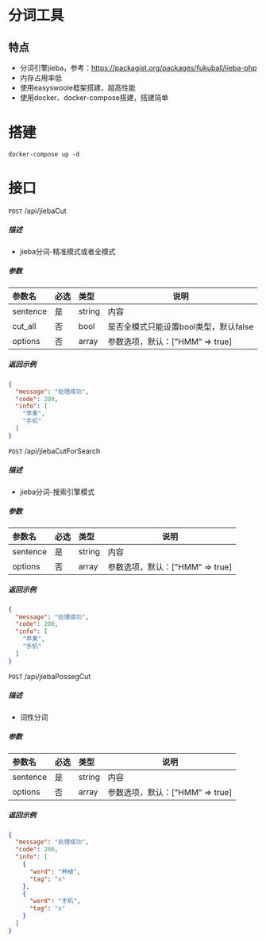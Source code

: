 # 分词工具

## 特点

- 分词引擎jieba，参考：https://packagist.org/packages/fukuball/jieba-php
- 内存占用率低
- 使用easyswoole框架搭建，超高性能
- 使用docker、docker-compose搭建，搭建简单

# 搭建

```
docker-compose up -d
```

# 接口

`POST` /api/jiebaCut

##### 描述

- jieba分词-精准模式或者全模式



##### 参数

|参数名|必选|类型|说明|
|:----    |:---|:----- |-----   |
|sentence |是 | string | 内容 |
|cut_all |否 | bool | 是否全模式只能设置bool类型，默认false |
|options | 否 | array | 参数选项，默认：["HMM" => true]    |

##### 返回示例

```json
{
  "message": "处理成功",
  "code": 200,
  "info": [
    "苹果",
    "手机"
  ]
}
```

`POST` /api/jiebaCutForSearch

##### 描述

- jieba分词-搜索引擎模式

##### 参数

|参数名|必选|类型|说明|
|:----    |:---|:----- |-----   |
|sentence |是 | string | 内容 |
|options | 否 | array | 参数选项，默认：["HMM" => true]    |

##### 返回示例

```json
{
  "message": "处理成功",
  "code": 200,
  "info": [
    "苹果",
    "手机"
  ]
}
```

`POST` /api/jiebaPossegCut

##### 描述

- 词性分词

##### 参数

|参数名|必选|类型|说明|
|:----    |:---|:----- |-----   |
|sentence |是 | string | 内容 |
|options | 否 | array | 参数选项，默认：["HMM" => true]    |

##### 返回示例

```json
{
  "message": "处理成功",
  "code": 200,
  "info": [
    {
      "word": "种植",
      "tag": "x"
    },
    {
      "word": "手机",
      "tag": "x"
    }
  ]
}
```